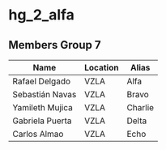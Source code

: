 # hg_2_alfa

## Members Group 7

| Name | Location | Alias |
| ----------- | ----------- | ----------- |
| Rafael Delgado | VZLA | Alfa |
| Sebastián Navas | VZLA | Bravo |
| Yamileth Mujica | VZLA | Charlie |
| Gabriela Puerta | VZLA | Delta |
| Carlos Almao | VZLA | Echo |
